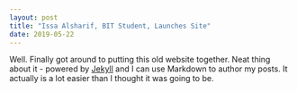 ```yaml
---
layout: post
title: "Issa Alsharif, BIT Student, Launches Site"
date: 2019-05-22
---
```


Well. Finally got around to putting this old website together. Neat thing about it - powered by [Jekyll](http://jekyllrb.com) and I can use Markdown to author my posts. It actually is a lot easier than I thought it was going to be.
